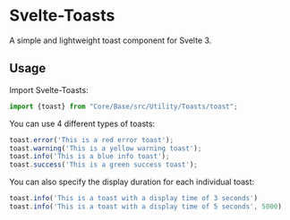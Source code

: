 # Svelte-Toasts

A simple and lightweight toast component for Svelte 3.

## Usage

Import Svelte-Toasts:

```js
import {toast} from "Core/Base/src/Utility/Toasts/toast";
```

You can use 4 different types of toasts:

```js
toast.error('This is a red error toast');
toast.warning('This is a yellow warning toast');
toast.info('This is a blue info toast');
toast.success('This is a green success toast');
```

You can also specify the display duration for each individual toast:

```js
toast.info('This is a toast with a display time of 3 seconds')
toast.info('This is a toast with a display time of 5 seconds', 5000)
```

